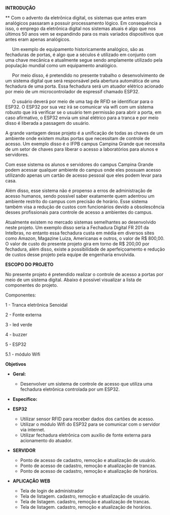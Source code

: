 ﻿**INTRODUÇÃO**

**	Com o advento da eletrônica digital, os sistemas que antes eram analógicos passaram a possuir processamento lógico. Em consequência a isso, o emprego da eletrônica digital nos sistemas atuais é algo que nos últimos 50 anos vem se expandindo para os mais variados dispositivos que antes eram apenas analógicos.

`	`Um exemplo de equipamento historicamente analógico, são as fechaduras de portas, é algo que a séculos é utilizado em conjunto com uma chave mecânica e atualmente segue sendo amplamente utilizado pela população mundial como um equipamento analógico.

`	`Por meio disso, é pretendido no presente trabalho o desenvolvimento de um sistema digital que será responsável pela abertura automática de uma fechadura de uma porta. Essa fechadura será um atuador elétrico acionado por meio de um microcontrolador de espressif chamado ESP32. 

`	`O usuário deverá por meio de uma tag de RFID se identificar para o ESP32. O ESP32 por sua vez irá se comunicar via wifi com um sistema robusto que irá verificar se o usuário tem permissão para abrir a porta, em caso afirmativo, o ESP32 envia um sinal elétrico para a tranca e por meio disso é liberada a passagem do usuário.

A grande vantagem desse projeto é a unificação de todas as chaves de um ambiente onde existem muitas portas que necessitam de controle de acesso. Um exemplo disso é o IFPB campus Campina Grande que necessita de um setor de chaves para liberar o acesso a laboratórios para alunos e servidores.

Com esse sistema os alunos e servidores do campus Campina Grande podem acessar qualquer ambiente do campus onde eles possuam acesso utilizando apenas um cartão de acesso pessoal que eles podem levar para casa.

Além disso, esse sistema não é propenso a erros de administração de acesso humanos, sendo possível saber exatamente quem adentrou um ambiente restrito do campus com precisão de horário. Esse sistema também visa a redução de custos com funcionários devido a obsolescência desses profissionais para controle de acesso a ambientes do campus.

Atualmente existem no mercado sistemas semelhantes ao desenvolvido neste projeto. Um exemplo disso seria a Fechadura Digital FR 201 da Intelbras, no entanto essa fechadura custa em média em diversos sites como Amazon, Magazine Luiza, Americanas e outros, o valor de R$ 800,00. O valor de custo do presente projeto gira em torno de R$ 200,00 por fechadura, além disso, existe a possibilidade de aperfeiçoamento e redução de custos desse projeto pela equipe de engenharia envolvida.

**ESCOPO DO PROJETO**

No presente projeto é pretendido realizar o controle de acesso a portas por meio de um sistema digital. Abaixo é possível visualizar a lista de componentes do projeto.

Componentes:

1 - Tranca eletrônica Senoidal

2 - Fonte externa

3 - led verde

4 - buzzer

5 - ESP32

5.1 - módulo Wifi

**Objetivos**

- **Geral:** 
  - Desenvolver um sistema de controle de acesso que utiliza uma fechadura eletrônica controlada por um ESP32.

- **Específico:**

- **ESP32**
  - Utilizar sensor RFID para receber dados dos cartões de acesso.
  - Utilizar o módulo Wifi do ESP32 para se comunicar com o servidor via internet.
  - Utilizar fechadura eletrônica com auxílio de fonte externa para acionamento do atuador.

- **SERVIDOR**
  - Ponto de acesso de cadastro, remoção e atualização de usuário.
  - Ponto de acesso de cadastro, remoção e atualização de trancas.
  - Ponto de acesso de cadastro, remoção e atualização de horários.

- **APLICAÇÃO WEB**
  - Tela de login de administrador
  - Tela de listagem. cadastro, remoção e atualização de usuário.
  - Tela de listagem. cadastro, remoção e atualização de trancas.
  - Tela de listagem. cadastro, remoção e atualização de horários.
